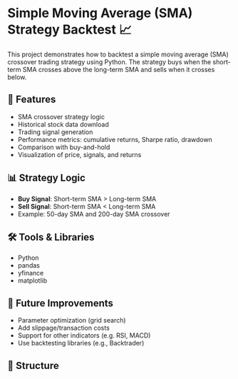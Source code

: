 # Simple Moving Average (SMA) Strategy Backtest 📈

This project demonstrates how to backtest a simple moving average (SMA) crossover trading strategy using Python. The strategy buys when the short-term SMA crosses above the long-term SMA and sells when it crosses below.

## 🔧 Features
- SMA crossover strategy logic
- Historical stock data download
- Trading signal generation
- Performance metrics: cumulative returns, Sharpe ratio, drawdown
- Comparison with buy-and-hold
- Visualization of price, signals, and returns

## 📊 Strategy Logic
- **Buy Signal**: Short-term SMA > Long-term SMA
- **Sell Signal**: Short-term SMA < Long-term SMA
- Example: 50-day SMA and 200-day SMA crossover

## 🛠 Tools & Libraries
- Python
- pandas
- yfinance
- matplotlib

## 🚀 Future Improvements
- Parameter optimization (grid search)
- Add slippage/transaction costs
- Support for other indicators (e.g. RSI, MACD)
- Use backtesting libraries (e.g., Backtrader)

## 📁 Structure

